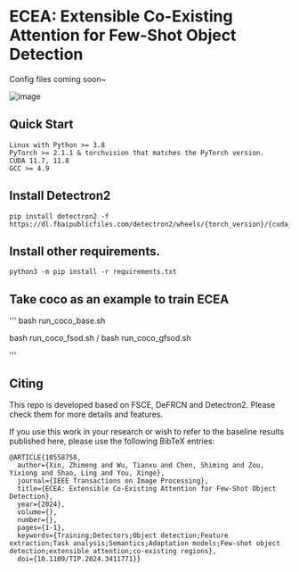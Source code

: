 # ECEA: Extensible Co-Existing Attention for Few-Shot Object Detection

Config files coming soon~

![image](https://github.com/zhimengXin/ECEA/assets/162425451/cd519983-439c-43e2-ad4b-489b5e7a7f3f)

## Quick Start

```
Linux with Python >= 3.8
PyTorch >= 2.1.1 & torchvision that matches the PyTorch version.
CUDA 11.7, 11.8
GCC >= 4.9
```
## Install Detectron2
```
pip install detectron2 -f https://dl.fbaipublicfiles.com/detectron2/wheels/{torch_version}/{cuda_version}/index.html
```
## Install other requirements.

```
python3 -m pip install -r requirements.txt
```

## Take coco as an example to train ECEA
'''
bash run_coco_base.sh

bash run_coco_fsod.sh / bash run_coco_gfsod.sh

'''
## Citing

This repo is developed based on FSCE, DeFRCN and Detectron2. Please check them for more details and features.

If you use this work in your research or wish to refer to the baseline results published here, please use the following BibTeX entries:
```
@ARTICLE{10558758,
  author={Xin, Zhimeng and Wu, Tianxu and Chen, Shiming and Zou, Yixiong and Shao, Ling and You, Xinge},
  journal={IEEE Transactions on Image Processing}, 
  title={ECEA: Extensible Co-Existing Attention for Few-Shot Object Detection}, 
  year={2024},
  volume={},
  number={},
  pages={1-1},
  keywords={Training;Detectors;Object detection;Feature extraction;Task analysis;Semantics;Adaptation models;Few-shot object detection;extensible attention;co-existing regions},
  doi={10.1109/TIP.2024.3411771}}
```
